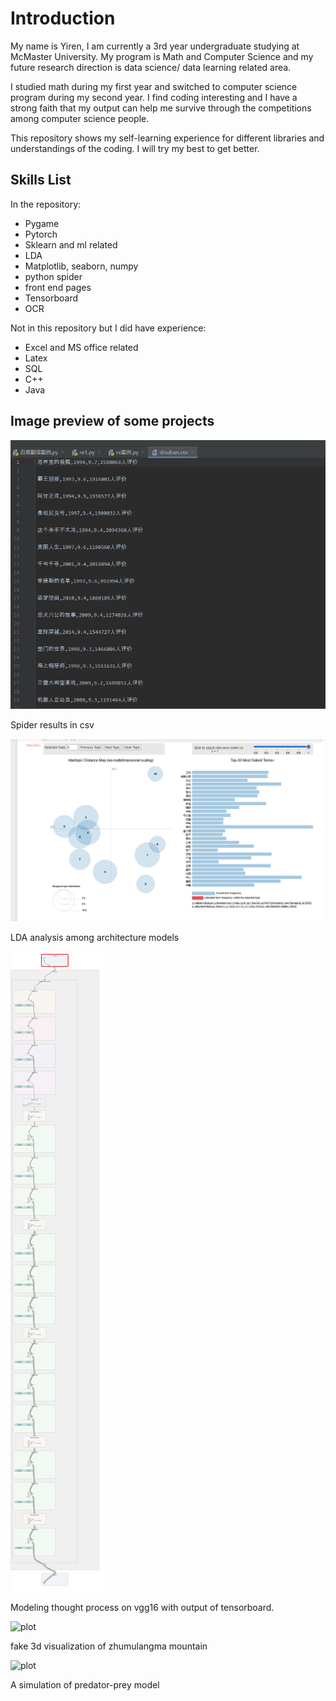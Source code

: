# Introduction

My name is Yiren, I am currently a 3rd year undergraduate studying at McMaster University. My program is Math and Computer Science and my future research direction is data science/ data learning related area. 

I studied math during my first year and switched to computer science program during my second year. I find coding interesting and I have a strong faith that my output can help me survive through the competitions among computer science people. 

This repository shows my self-learning experience for different libraries and understandings of the coding. I will try my best to get better.

## Skills List

In the repository:

- Pygame
- Pytorch
- Sklearn and ml related
- LDA
- Matplotlib, seaborn, numpy
- python spider
- front end pages
- Tensorboard
- OCR

Not in this repository but I did have experience:

- Excel and MS office related
- Latex
- SQL
- C++
- Java

## Image preview of some projects

![plot](./imgs/spiderday1.png)

Spider results in csv

![plot](./imgs/latent_dirichlet_analysis.png)

LDA analysis among architecture models

![plot](./imgs/vgg16.jpg)

Modeling thought process on vgg16 with output of tensorboard.

![plot](./imgs/zhumu.jpg)

fake 3d visualization of zhumulangma mountain

![plot](./imgs/vector_field.jpg)

A simulation of predator-prey model
